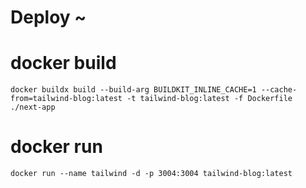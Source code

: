 # Deploy ~

# docker build
```shell
docker buildx build --build-arg BUILDKIT_INLINE_CACHE=1 --cache-from=tailwind-blog:latest -t tailwind-blog:latest -f Dockerfile ./next-app 
```

# docker run
```shell
docker run --name tailwind -d -p 3004:3004 tailwind-blog:latest
```
